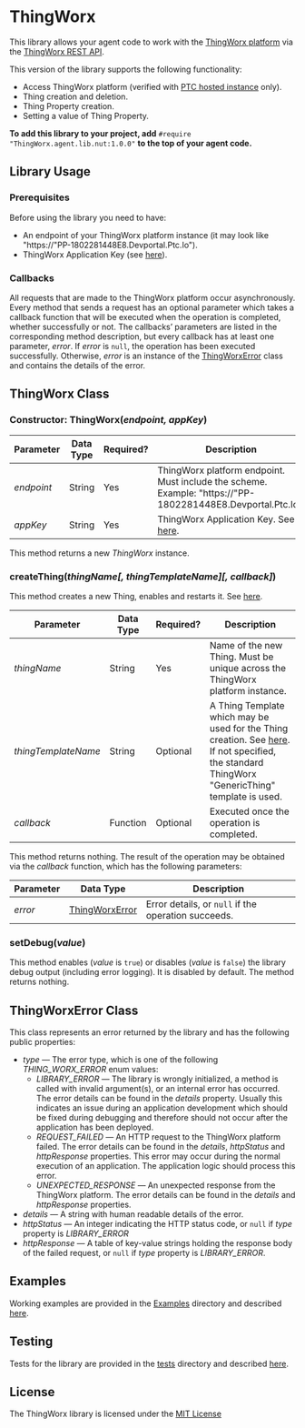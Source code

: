 # ThingWorx #

This library allows your agent code to work with the [ThingWorx platform](https://developer.thingworx.com/) via the [ThingWorx REST API](http://support.ptc.com/help/thingworx_hc/thingworx_8_hc/).

This version of the library supports the following functionality:

- Access ThingWorx platform (verified with [PTC hosted instance](https://www.ptc.com/en/products/iot/thingworx-platform) only).
- Thing creation and deletion.
- Thing Property creation.
- Setting a value of Thing Property.

**To add this library to your project, add** `#require "ThingWorx.agent.lib.nut:1.0.0"` **to the top of your agent code.**

## Library Usage ##

### Prerequisites ###

Before using the library you need to have:

- An endpoint of your ThingWorx platform instance (it may look like "https://"PP-1802281448E8.Devportal.Ptc.Io").
- ThingWorx Application Key (see [here](https://developer.thingworx.com/resources/guides/thingworx-rest-api-quickstart/create-appkey)).

### Callbacks ###

All requests that are made to the ThingWorx platform occur asynchronously. Every method that sends a request has an optional parameter which takes a callback function that will be executed when the operation is completed, whether successfully or not. The callbacks’ parameters are listed in the corresponding method description, but every callback has at least one parameter, *error*. If *error* is `null`, the operation has been executed successfully. Otherwise, *error* is an instance of the [ThingWorxError](#thingworxerror-class) class and contains the details of the error.

## ThingWorx Class ##

### Constructor: ThingWorx(*endpoint, appKey*) ###

| Parameter | Data Type | Required? | Description |
| --- | --- | --- | --- |
| *endpoint* | String | Yes | ThingWorx platform endpoint. Must include the scheme. Example: "https://"PP-1802281448E8.Devportal.Ptc.Io". |
| *appKey* | String | Yes | ThingWorx Application Key. See [here](https://developer.thingworx.com/resources/guides/thingworx-rest-api-quickstart/create-appkey). |

This method returns a new *ThingWorx* instance.

### createThing(*thingName[, thingTemplateName][, callback]*) ###

This method creates a new Thing, enables and restarts it. See [here](https://developer.thingworx.com/resources/guides/thingworx-rest-api-quickstart/use-rest-api-create-new-thing).

| Parameter | Data Type | Required? | Description |
| --- | --- | --- | --- |
| *thingName* | String | Yes | Name of the new Thing. Must be unique across the ThingWorx platform instance. |
| *thingTemplateName* | String | Optional | A Thing Template which may be used for the Thing creation. See [here](https://developer.thingworx.com/resources/guides/thingworx-foundation-quickstart/thing-template). If not specified, the standard ThingWorx "GenericThing" template is used. |
| *callback* | Function | Optional | Executed once the operation is completed. |

This method returns nothing. The result of the operation may be obtained via the *callback* function, which has the following parameters:

| Parameter | Data Type | Description |
| --- | --- | --- |
| *error* | [ThingWorxError](#thingworxerror-class) | Error details, or `null` if the operation succeeds. |



### setDebug(*value*) ###

This method enables (*value* is `true`) or disables (*value* is `false`) the library debug output (including error logging). It is disabled by default. The method returns nothing.

## ThingWorxError Class ##

This class represents an error returned by the library and has the following public properties:

- *type* &mdash; The error type, which is one of the following *THING_WORX_ERROR* enum values:
    - *LIBRARY_ERROR* &mdash; The library is wrongly initialized, a method is called with invalid argument(s), or an internal error has occurred. The error details can be found in the *details* property. Usually this indicates an issue during an application development which should be fixed during debugging and therefore should not occur after the application has been deployed.
    - *REQUEST_FAILED* &mdash; An HTTP request to the ThingWorx platform failed. The error details can be found in the *details*, *httpStatus* and *httpResponse* properties. This error may occur during the normal execution of an application. The application logic should process this error.
   - *UNEXPECTED_RESPONSE* &mdash; An unexpected response from the ThingWorx platform. The error details can be found in the *details* and *httpResponse* properties.
- *details* &mdash; A string with human readable details of the error.
- *httpStatus* &mdash; An integer indicating the HTTP status code, or `null` if *type* property is *LIBRARY_ERROR*
- *httpResponse* &mdash; A table of key-value strings holding the response body of the failed request, or `null` if *type* property is *LIBRARY_ERROR*.

## Examples ##

Working examples are provided in the [Examples](./Examples) directory and described [here](./Examples/README.md).

## Testing ##

Tests for the library are provided in the [tests](./tests) directory and described [here](./tests/README.md).

## License

The ThingWorx library is licensed under the [MIT License](./LICENSE)
